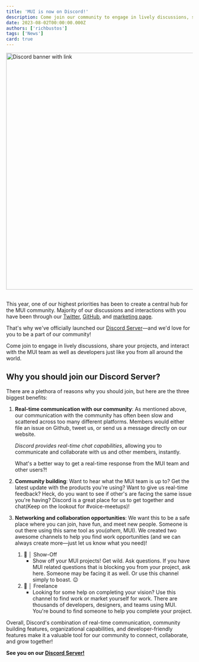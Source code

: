 ```yaml
---
title: 'MUI is now on Discord!'
description: Come join our community to engage in lively discussions, share your projects, and interact with the MUI team.
date: 2023-08-02T00:00:00.000Z
authors: ['richbustos']
tags: ['News']
card: true
---
```


<a href="https://mui.com/r/discord"><img src="/static/blog/2023-discord-announcement/discord.png" width="1280" height="640" style="margin-bottom: 16px;" alt="Discord banner with link" /></a>

This year, one of our highest priorities has been to create a central hub for the MUI community.
Majority of our discussions and interactions with you have been through our [Twitter](https://twitter.com/MUI_hq), [GitHub](https://github.com/mui), and [marketing page](https://mui.com/).

That's why we've officially launched our [Discord Server](https://mui.com/r/discord/)—and we'd love for you to be a part of our community!

Come join to engage in lively discussions, share your projects, and interact with the MUI team as well as developers just like you from all around the world.

## Why you should join our Discord Server?

There are a plethora of reasons why you should join, but here are the three biggest benefits:

1. **Real-time communication with our community**:
   As mentioned above, our communication with the community has often been slow and scattered across too many different platforms.
   Members would either file an issue on Github, tweet us, or send us a message directly on our website.

   _Discord provides real-time chat capabilities_, allowing you to communicate and collaborate with us and other members, instantly.

   What's a better way to get a real-time response from the MUI team and other users?!

2. **Community building**:
   Want to hear what the MUI team is up to?
   Get the latest update with the products you're using?
   Want to give us real-time feedback?
   Heck, do you want to see if other's are facing the same issue you're having?
   Discord is a great place for us to get together and chat(Keep on the lookout for #voice-meetups)!

3. **Networking and collaboration opportunities**:
   We want this to be a safe place where you can join, have fun, and meet new people.
   Someone is out there using this same tool as you(_ahem_, MUI).
   We created two awesome channels to help you find work opportunities (and we can always create more—just let us know what you need)!
   1. 🎨 │ Show-Off
      - Show off your MUI projects! Get wild. Ask questions.
        If you have MUI related questions that is blocking you from your project, ask here.
        Someone may be facing it as well.
        Or use this channel simply to boast. 😉
   2. 📝 │ Freelance
      - Looking for some help on completing your vision?
        Use this channel to find work or market yourself for work.
        There are thousands of developers, designers, and teams using MUI.
        You're bound to find someone to help you complete your project.

Overall, Discord's combination of real-time communication, community building features, organizational capabilities, and developer-friendly features make it a valuable tool for our community to connect, collaborate, and grow together!

**See you on our [Discord Server!](https://mui.com/r/discord/)**
